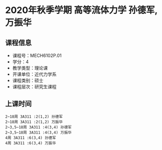 # 2020年秋季学期 高等流体力学 孙德军, 万振华






## 课程信息

- 课程号：MECH6102P.01
- 学分：4
- 教学类型：理论课
- 开课单位：近代力学系
- 课程类别：硕士
- 课程层次：研究生课程

## 上课时间

```
2~18周 3A311 :2(1,2) 孙德军
2~18周 3A311 :2(1,2) 万振华
2~3,5~18周 3A311 :4(3,4) 孙德军
2~3,5~18周 3A311 :4(3,4) 万振华
4周 3A311 :6(3,4) 孙德军
4周 3A311 :6(3,4) 万振华
```


